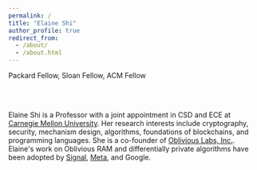 ```yaml
---
permalink: /
title: "Elaine Shi"
author_profile: true
redirect_from: 
  - /about/
  - /about.html
---
```

Packard Fellow, Sloan Fellow, ACM Fellow 

<br> 
<br> 

Elaine Shi is a Professor with a joint appointment in CSD and ECE at [Carnegie Mellon University](https://cmu.edu). Her research interests include cryptography, security, mechanism design, algorithms, foundations of blockchains, and programming languages. She is a co-founder of [Oblivious Labs, Inc.](https://www.obliviouslabs.com). Elaine's work on Oblivious RAM and differentially private algorithms have been adopted by [Signal](https://signal.org/blog/building-faster-oram/), [Meta](https://github.com/facebook/oram), and Google. 

